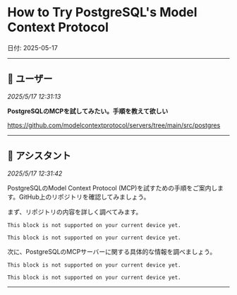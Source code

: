# How to Try PostgreSQL's Model Context Protocol

日付: 2025-05-17

---

## 👤 ユーザー
*2025/5/17 12:31:13*

**PostgreSQLのMCPを試してみたい。手順を教えて欲しい**

https://github.com/modelcontextprotocol/servers/tree/main/src/postgres

---

## 🤖 アシスタント
*2025/5/17 12:31:42*

PostgreSQLのModel Context Protocol (MCP)を試すための手順をご案内します。GitHub上のリポジトリを確認してみましょう。

まず、リポジトリの内容を詳しく調べてみます。
```
This block is not supported on your current device yet.
```


```
This block is not supported on your current device yet.
```



次に、PostgreSQLのMCPサーバーに関する具体的な情報を調べましょう。
```
This block is not supported on your current device yet.
```


```
This block is not supported on your current device yet.
```

---
